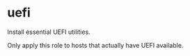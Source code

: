 uefi
====

Install essential UEFI utilities.

Only apply this role to hosts that actually have UEFI available.
